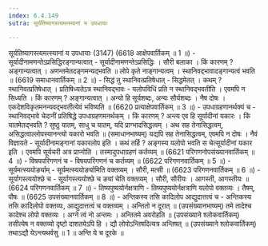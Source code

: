 ```yaml
---
index: 6.4.149
sutra: सूर्यतिष्यागस्त्यमत्स्यानां य उपधायाः

---
```

सूर्यतिष्यागस्त्यमत्स्यानां य उपधायाः (3147) (6618 आक्षेपवार्तिकम् ॥ 1 ॥) - सूर्यादीनामणन्तेऽप्रसिद्धिरङ्गान्यत्वात् - सूर्यादीनामणन्तेऽप्रसिद्धिः । सौरी बलाका । किं कारणम् ? अङ्गान्यत्वात् । अणन्तमेतदङ्गमन्यद्भवति ॥ लोपे कृते नाङ्गान्यत्वम् । स्थानिवद्भावादङ्गान्यत्वं भवति ॥ (6619 समाधानवार्तिकम् ॥ 2 ॥) - सिद्धं तु स्थानिवत्प्रतिषेधात् - सिद्धमेतत् । कथम् ? स्थानिवत्प्रतिषेधात् । प्रतिषिध्यतेऽत्र स्थानिवद्भावः - यलोपविधिं प्रति न स्थानिवद्भवतीति । एवमपि न सिध्यति । किं कारणम् ? अङ्गान्यत्वात् । अन्यो हि सूर्यशब्दः, अन्यः सौर्यशब्दः । नैष दोषः । एकदेशविकृतमनन्यवद्भवतीत्येवं भविष्यति ॥ (6620 प्रत्याक्षेपवार्तिकम् ॥ 3 ॥) - उपधाग्रहणानर्थक्यं च - स्थानिवद्भावे चेदानीं प्रतिषिद्धे उपधाग्रहणमनर्थकम् । किं कारणम् ? अन्त्य एव हि सूर्यादीनां यकारः । किं यातमेतद्भवति ? सुष्ठु यातम्, साधु च यातम्, यदि प्राग्भादसिद्धत्वम् । अथ सह तेनासिद्धत्वम्, असिद्धत्वाल्लोपस्यानन्त्यो यकारो भवति ॥ (समाधानभाष्यम्) यद्यपि सह तेनासिद्धत्वम्, एवमपि न दोषः । नैवं विज्ञायते - सूर्यादीनामङ्गानां यकारलोप इति । कथं तर्हि ? अङ्गस्य यलोपो भवति स चेत्सूर्यादीनां यकार इति । एवमपि सूर्यचरी अत्र प्राप्नोति । तस्मादुपधाग्रहणं कर्तव्यम् ॥ (6621 परिगणनोपसंख्यानवार्तिकम् ॥ 4 ॥) - विषयपरिगणनं च - विषयपरिगणनं च कर्तव्यम् ॥ (6622 परिगणनवार्तिकम् ॥ 5 ॥) - सूर्यमत्स्ययोर्ङ्याम् - सूर्यमत्स्ययोर्ङ्यामिति वक्तव्यम् । सौरी, मत्सी ॥ (6623 परिगणनवार्तिकम् ॥ 6 ॥) - सूर्यागस्त्ययोश्छे च - सूर्यागस्त्ययोश्छे च ङ्यां चेति वक्तव्यम् । सौरी, सौरीयः । आगस्ती, आगस्तीयः ॥ (6624 परिगणनवार्तिकम् ॥ 7 ॥) - तिष्यपुष्ययोर्नक्षत्राणि - तिष्यपुष्ययोर्नक्षत्राणि यलोपो वक्तव्यः । तैषम्, पौषः ॥ (6625 उपसंख्यानवार्तिकम् ॥ 8 ॥) - अन्तिकस्य तसि कादिलोप आद्युदात्तत्वं च - अन्तिकस्य तसि कादिलोपो वक्तव्यः, आद्युदात्तत्वं च वक्तव्यम् । अन्तितो न दूरात् ॥ (उपसंख्यानभाष्यम्) तमे तादेश्च कादेश्च लोपो वक्तव्यः । अग्ने त्वं नो अन्तमः । अन्तितमे अवरोहति ॥ (उपसंख्याने श्लोकवार्तिकम्) तसीत्येष न वक्तव्यो दृष्टो दाशतयेऽपि हि । द्यौ लोपोऽन्तिषदित्यत्र अन्तिषत् ॥ (उपसंख्याने श्लोकवार्तिकम्) तथाऽद्यौ येऽन्त्यथर्वसु ॥ 1 ॥ अन्ति ये च दूरके ॥
